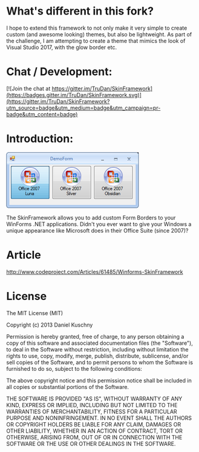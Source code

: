 # What's different in this fork?
I hope to extend this framework to not only make it very simple to create custom (and awesome looking) themes, but also be lightweight. As part of the challenge, I am attempting to create a theme that mimics the look of Visual Studio 2017, with the glow border etc.

# Chat / Development:

[![Join the chat at https://gitter.im/TruDan/SkinFramework](https://badges.gitter.im/TruDan/SkinFramework.svg)](https://gitter.im/TruDan/SkinFramework?utm_source=badge&utm_medium=badge&utm_campaign=pr-badge&utm_content=badge)


# Introduction: 

![Screenshot](Images/office07luna.png)

The SkinFramework allows you to add custom Form Borders to your WinForms .NET applications. Didn't you ever want to give your Windows a unique appearance like Microsoft does in their Office Suite (since 2007)?



# Article
http://www.codeproject.com/Articles/61485/Winforms-SkinFramework

# License
The MIT License (MIT)

Copyright (c) 2013 Daniel Kuschny

Permission is hereby granted, free of charge, to any person obtaining a copy of
this software and associated documentation files (the "Software"), to deal in
the Software without restriction, including without limitation the rights to
use, copy, modify, merge, publish, distribute, sublicense, and/or sell copies of
the Software, and to permit persons to whom the Software is furnished to do so,
subject to the following conditions:

The above copyright notice and this permission notice shall be included in all
copies or substantial portions of the Software.

THE SOFTWARE IS PROVIDED "AS IS", WITHOUT WARRANTY OF ANY KIND, EXPRESS OR
IMPLIED, INCLUDING BUT NOT LIMITED TO THE WARRANTIES OF MERCHANTABILITY, FITNESS
FOR A PARTICULAR PURPOSE AND NONINFRINGEMENT. IN NO EVENT SHALL THE AUTHORS OR
COPYRIGHT HOLDERS BE LIABLE FOR ANY CLAIM, DAMAGES OR OTHER LIABILITY, WHETHER
IN AN ACTION OF CONTRACT, TORT OR OTHERWISE, ARISING FROM, OUT OF OR IN
CONNECTION WITH THE SOFTWARE OR THE USE OR OTHER DEALINGS IN THE SOFTWARE.
